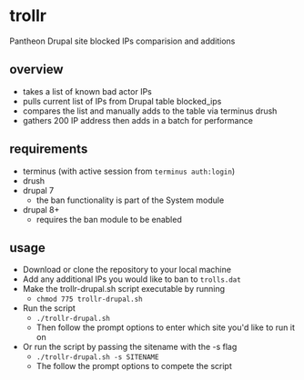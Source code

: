 # trollr
Pantheon Drupal site blocked IPs comparision and additions

## overview
- takes a list of known bad actor IPs
- pulls current list of IPs from Drupal table blocked_ips
- compares the list and manually adds to the table via terminus drush
- gathers 200 IP address then adds in a batch for performance

## requirements
- terminus (with active session from `terminus auth:login`)
- drush
- drupal 7 
  - the ban functionality is part of the System module 
- drupal 8+
  - requires the ban module to be enabled


## usage
- Download or clone the repository to your local machine
- Add any additional IPs you would like to ban to `trolls.dat`
- Make the trollr-drupal.sh script executable by running
  - `chmod 775 trollr-drupal.sh`
- Run the script
  - `./trollr-drupal.sh`
  - Then follow the prompt options to enter which site you'd like to run it on
- Or run the script by passing the sitename with the -s flag
  - `./trollr-drupal.sh -s SITENAME`
  - The follow the prompt options to compete the script